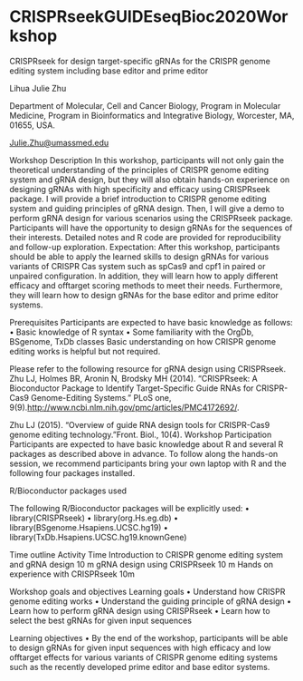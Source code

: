 # CRISPRseekGUIDEseqBioc2020Workshop

CRISPRseek for design target-specific gRNAs for the CRISPR genome editing system including base editor and prime editor

Lihua Julie Zhu

Department of Molecular, Cell and Cancer Biology, Program in Molecular Medicine, Program in Bioinformatics and Integrative Biology, Worcester, MA, 01655, USA.

Julie.Zhu@umassmed.edu

Workshop Description
In this workshop, participants will not only gain the theoretical understanding of the principles of CRISPR genome editing system and gRNA design, but they will also obtain hands-on experience on designing gRNAs with high specificity and efficacy using CRISPRseek package. 
I will provide a brief introduction to CRISPR genome editing system and guiding principles of gRNA design. Then, I will give a demo to perform gRNA design for various scenarios using the CRISPRseek package. Participants will have the opportunity to design gRNAs for the sequences of their interests. Detailed notes and R code are provided for reproducibility and follow-up exploration. 
Expectation: After this workshop, participants should be able to apply the learned skills to design gRNAs for various variants of CRISPR Cas system such as spCas9 and cpf1 in paired or unpaired configuration. In addition, they will learn how to apply different efficacy and offtarget scoring methods to meet their needs. Furthermore, they will learn how to design gRNAs for the base editor and prime editor systems.

Prerequisites
Participants are expected to have basic knowledge as follows:
•	Basic knowledge of R syntax
•	Some familiarity with the OrgDb, BSgenome, TxDb classes
Basic understanding on how CRISPR genome editing works is helpful but not required.

Please refer to the following resource for gRNA design using CRISPRseek.
Zhu LJ, Holmes BR, Aronin N, Brodsky MH (2014). “CRISPRseek: A Bioconductor Package to Identify Target-Specific Guide RNAs for CRISPR-Cas9 Genome-Editing Systems.” PLoS one, 9(9).http://www.ncbi.nlm.nih.gov/pmc/articles/PMC4172692/. 

Zhu LJ (2015). “Overview of guide RNA design tools for CRISPR-Cas9 genome editing technology.”Front. Biol., 10(4).
Workshop Participation
Participants are expected to have basic knowledge about R and several R packages as described above in advance. To follow along the hands-on session, we recommend participants bring your own laptop with R and the following four packages installed.

R/Bioconductor packages used

The following R/Bioconductor packages will be explicitly used:
•	library(CRISPRseek)
•	library(org.Hs.eg.db)
•	library(BSgenome.Hsapiens.UCSC.hg19)
•	library(TxDb.Hsapiens.UCSC.hg19.knownGene)

Time outline
Activity	Time
Introduction to CRISPR genome editing system and gRNA design	10 m
gRNA design using CRISPRseek	10 m
Hands on experience with CRISPRseek	10m

Workshop goals and objectives
Learning goals
•	Understand how CRISPR genome editing works
•	Understand the guiding principle of gRNA design
•	Learn how to perform gRNA design using CRISPRseek
•	Learn how to select the best gRNAs for given input sequences

Learning objectives
•	By the end of the workshop, participants will be able to design gRNAs for given input sequences with high efficacy and low offtarget effects for various variants of CRISPR genome editing systems such as the recently developed prime editor and base editor systems.
